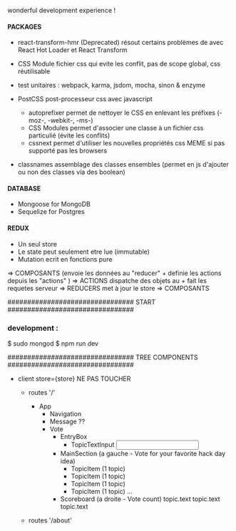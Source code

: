 wonderful development experience !

#### PACKAGES ####
- react-transform-hmr (Deprecated)          résout certains problèmes de avec React Hot Loader et React Transform
- CSS Module                                fichier css qui evite les conflit, pas de scope global, css réutilisable
- test unitaires :                          webpack, karma, jsdom, mocha, sinon & enzyme

- PostCSS                                   post-processeur css avec javascript
    - autoprefixer                          permet de nettoyer le CSS en enlevant les préfixes (-moz-, -webkit-, -ms-)
    - CSS Modules                           permet d'associer une classe à un fichier css particulié (évite les conflits)
    - cssnext                               permet d'utiliser les nouvelles propriétés css MEME si pas supporté pas les browsers
- classnames                                assemblage des classes ensembles (permet en js d'ajouter ou non des classes via des boolean)




#### DATABASE ####
- Mongoose for MongoDB
- Sequelize for Postgres


#### REDUX ####
- Un seul store
- Le state peut seulement etre lue (immutable)
- Mutation ecrit en fonctions pure


=> COMPOSANTS (envoie les données au "reducer" + definie les actions depuis les "actions" ) 
    => ACTIONS dispatche des objets au + fait les requetes serveur
        => REDUCERS met à jour le store 
            => COMPOSANTS


################################ START ################################
### development :
$ sudo mongod
$ npm run dev




################################ TREE COMPONENTS ################################
- client    store={store}    NE PAS TOUCHER 
    - routes '/'
        - App
            - Navigation
            - Message   ?? 
            - Vote
                - EntryBox
                    - TopicTextInput
                        <input />
                - MainSection           (a gauche - Vote for your favorite hack day idea)
                    - TopicItem         (1 topic)
                    - TopicItem         (1 topic)
                    - TopicItem         (1 topic)
                    - TopicItem         (1 topic)
                    ...
                - Scoreboard            (a droite - Vote count)
                    topic.text
                    topic.text
                    topic.text
                    
    - routes '/about'





